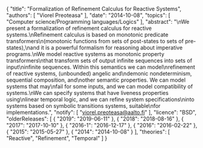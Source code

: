 {
    "title": "Formalization of Refinement Calculus for Reactive Systems",
    "authors": [
        "Viorel Preoteasa"
    ],
    "date": "2014-10-08",
    "topics": [
        "Computer science/Programming languages/Logics"
    ],
    "abstract": "\nWe present a formalization of refinement calculus for reactive systems.\nRefinement calculus is based on monotonic predicate transformers\n(monotonic functions from sets of post-states to sets of pre-states),\nand it is a powerful formalism for reasoning about imperative programs.\nWe model reactive systems as monotonic property transformers\nthat transform sets of output infinite sequences into sets of input\ninfinite sequences. Within this semantics we can model\nrefinement of reactive systems, (unbounded) angelic and\ndemonic nondeterminism, sequential composition, and\nother semantic properties. We can model systems that may\nfail for some inputs, and we can model compatibility of systems.\nWe can specify systems that have liveness properties using\nlinear temporal logic, and we can refine system specifications\ninto systems based on symbolic transitions systems, suitable\nfor implementations.",
    "notify": [
        "viorel.preoteasa@aalto.fi"
    ],
    "licence": "BSD",
    "olderReleases": [
        {
            "2019": "2019-06-11"
        },
        {
            "2018": "2018-08-16"
        },
        {
            "2017": "2017-10-10"
        },
        {
            "2016-1": "2016-12-17"
        },
        {
            "2016": "2016-02-22"
        },
        {
            "2015": "2015-05-27"
        },
        {
            "2014": "2014-10-08"
        }
    ],
    "theories": [
        "Reactive",
        "Refinement",
        "Temporal"
    ]
}